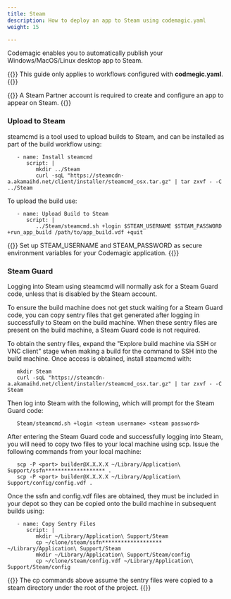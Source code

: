 ```yaml
---
title: Steam
description: How to deploy an app to Steam using codemagic.yaml
weight: 15

---
```


Codemagic enables you to automatically publish your Windows/MacOS/Linux desktop app to Steam.

{{<notebox>}}
This guide only applies to workflows configured with **codmegic.yaml**.
{{</notebox>}}

{{<notebox>}}
A Steam Partner account is required to create and configure an app to appear on Steam.
{{</notebox>}}

### Upload to Steam

steamcmd is a tool used to upload builds to Steam, and can be installed as part of the build workflow using:

```
   - name: Install steamcmd
      script: |
         mkdir ../Steam
         curl -sqL "https://steamcdn-a.akamaihd.net/client/installer/steamcmd_osx.tar.gz" | tar zxvf - -C ../Steam
```

To upload the build use:

```
   - name: Upload Build to Steam
      script: |
         ../Steam/steamcmd.sh +login $STEAM_USERNAME $STEAM_PASSWORD +run_app_build /path/to/app_build.vdf +quit 
```

{{<notebox>}}
Set up STEAM_USERNAME and STEAM_PASSWORD as secure environment variables for your Codemagic application.
{{</notebox>}}


### Steam Guard

Logging into Steam using steamcmd will normally ask for a Steam Guard code, unless that is disabled by the Steam account.

To ensure the build machine does not get stuck waiting for a Steam Guard code, you can copy sentry files that get generated after logging in successfully to Steam on the build machine. When these sentry files are present on the build machine, a Steam Guard code is not required.

To obtain the sentry files, expand the "Explore build machine via SSH or VNC client" stage when making a build for the command to SSH into the build machine.  Once access is obtained, install steamcmd with:

```
   mkdir Steam
   curl -sqL "https://steamcdn-a.akamaihd.net/client/installer/steamcmd_osx.tar.gz" | tar zxvf - -C Steam
```

Then log into Steam with the following, which will prompt for the Steam Guard code:
```
   Steam/steamcmd.sh +login <steam username> <steam password>
```

After entering the Steam Guard code and successfully logging into Steam, you will need to copy two files to your local machine using scp.  Issue the following commands from your local machine:
```
   scp -P <port> builder@X.X.X.X ~/Library/Application\ Support/ssfn******************* .
   scp -P <port> builder@X.X.X.X ~/Library/Application\ Support/config/config.vdf .
```

Once the ssfn and config.vdf files are obtained, they must be included in your depot so they can be copied onto the build machine in subsequent builds using:
```
   - name: Copy Sentry Files
      script: |
         mkdir ~/Library/Application\ Support/Steam
         cp ~/clone/steam/ssfn******************* ~/Library/Application\ Support/Steam
         mkdir ~/Library/Application\ Support/Steam/config
         cp ~/clone/steam/config.vdf ~/Library/Application\ Support/Steam/config        
```

{{<notebox>}}
The cp commands above assume the sentry files were copied to a steam directory under the root of the project.
{{</notebox>}}